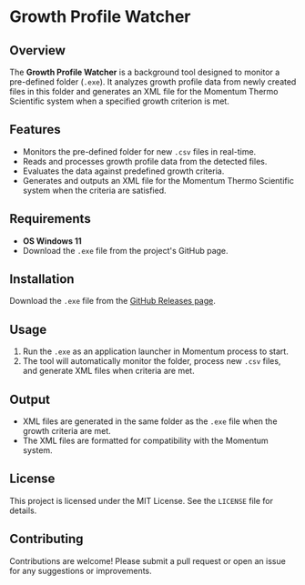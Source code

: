 # Growth Profile Watcher

## Overview
The **Growth Profile Watcher** is a background tool designed to monitor a pre-defined folder (`.exe`). It analyzes growth profile data from newly created files in this folder and generates an XML file for the Momentum Thermo Scientific system when a specified growth criterion is met.

## Features
- Monitors the pre-defined folder for new `.csv` files in real-time.
- Reads and processes growth profile data from the detected files.
- Evaluates the data against predefined growth criteria.
- Generates and outputs an XML file for the Momentum Thermo Scientific system when the criteria are satisfied.

## Requirements
- **OS Windows 11**
- Download the `.exe` file from the project's GitHub page.

## Installation
Download the `.exe` file from the [GitHub Releases page](https://github.com/your-repo/growth_profile_watcher/releases).

## Usage
1. Run the `.exe` as an application launcher in Momentum process to start.
2. The tool will automatically monitor the folder, process new `.csv` files, and generate XML files when criteria are met.

## Output
- XML files are generated in the same folder as the `.exe` file when the growth criteria are met.
- The XML files are formatted for compatibility with the Momentum system.

## License
This project is licensed under the MIT License. See the `LICENSE` file for details.

## Contributing
Contributions are welcome! Please submit a pull request or open an issue for any suggestions or improvements.